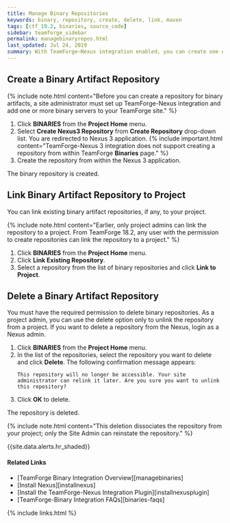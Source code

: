```yaml
---
title: Manage Binary Repositories
keywords: binary, repository, create, delete, link, maven
tags: [ctf_19.2, binaries, source_code]
sidebar: teamforge_sidebar
permalink: managebinaryrepos.html
last_updated: Jul 24, 2019
summary: With TeamForge—Nexus integration enabled, you can create one or more binary repositories and link them to your project.
---
```


## Create a Binary Artifact Repository

{% include note.html content="Before you can create a repository for binary artifacts, a site administrator must set up TeamForge-Nexus integration and add one or more binary servers to your TeamForge site." %}

1. Click **BINARIES** from the **Project Home** menu.
2. Select **Create Nexus3 Repository** from **Create Repository** drop-down list. You are redirected to Nexus 3 application.
   {% include important.html content="TeamForge-Nexus 3 integration does not support creating a repository from within TeamForge **Binaries** page." %}
3. Create the repository from within the Nexus 3 application.

The binary repository is created.

## Link Binary Artifact Repository to Project

You can link existing binary artifact repositories, if any, to your project.

{% include note.html content="Earlier, only project admins can link the repository to a project. From TeamForge 18.2, any user with the permission to create repositories can link the repository to a project." %}

1. Click **BINARIES** from the **Project Home** menu.
2. Click **Link Existing Repository**.
3. Select a repository from the list of binary repositories and click **Link to Project**.


## Delete a Binary Artifact Repository

You must have the required permission to delete binary repositories. As a project admin, you can use the delete option only to unlink the repository from a project. If you want to delete a repository from the Nexus, login as a Nexus admin.

1. Click **BINARIES** from the **Project Home** menu.
2. In the list of the repositories, select the repository you want to delete and click **Delete**. The following confirmation message appears: 
   ```shell
   This repository will no longer be accessible. Your site administrator can relink it later. Are you sure you want to unlink this repository?
   ````
3. Click **OK** to delete.

The repository is deleted.

{% include note.html content="This deletion dissociates the repository from your project; only the Site Admin can reinstate the repository." %}

{{site.data.alerts.hr_shaded}}
#### Related Links

* [TeamForge Binary Integration Overview][managebinaries]
* [Install Nexus][installnexus]
* [Install the TeamForge-Nexus Integration Plugin][installnexusplugin]
* [TeamForge-Binary Integration FAQs][binaries-faqs]

{% include links.html %}